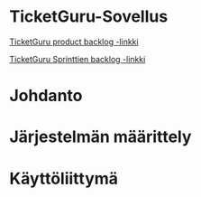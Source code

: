 # TicketGuru-Sovellus

[TicketGuru product backlog -linkki](https://docs.google.com/spreadsheets/d/1F0QhN9EHcKZzPQwhSxHRIvUcCHxQiKACD_cdaf_hb9s/edit?gid=0#gid=0)

[TicketGuru Sprinttien backlog -linkki](https://docs.google.com/spreadsheets/d/1MQNqwOzjuIXldOeYIx_NevCTvQeL70HyKikxyzmMKN8/edit?gid=0#gid=0)

# Johdanto

# Järjestelmän määrittely

# Käyttöliittymä